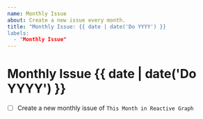 ```yaml
---
name: Monthly Issue
about: Create a new issue every month.
title: "Monthly Issue: {{ date | date('Do YYYY') }}
labels:
  - "Monthly Issue"
---
```

# Monthly Issue {{ date | date('Do YYYY') }}

- [ ] Create a new monthly issue of `This Month in Reactive Graph`
